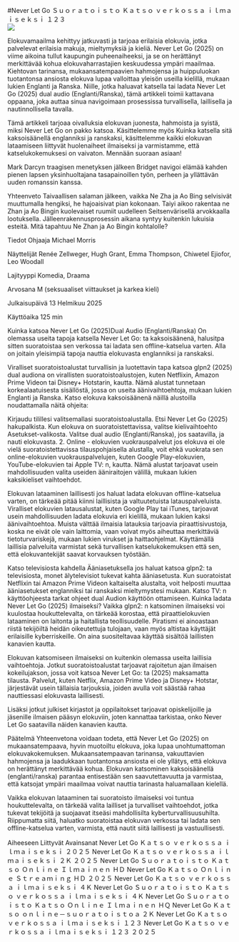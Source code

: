 #Never Let Go Ｓｕｏｒａｔｏｉｓｔｏ Ｋａｔｓｏ ｖｅｒｋｏｓｓａ ｉｌｍａｉｓｅｋｓｉ １２３  
[![](https://i.imgur.com/qSNzIqt.png)](https://movie.rssnews.media/EBxHtFG.php)  
  
Elokuvamaailma kehittyy jatkuvasti ja tarjoaa erilaisia elokuvia, jotka palvelevat erilaisia makuja, mieltymyksiä ja kieliä. Never Let Go (2025) on viime aikoina tullut kaupungin puheenaiheeksi, ja se on herättänyt merkittävää kohua elokuvaharrastajien keskuudessa ympäri maailmaa. Kiehtovan tarinansa, mukaansatempaavien hahmojensa ja huippuluokan tuotantonsa ansiosta elokuva lupaa valloittaa yleisön useilla kielillä, mukaan lukien Englanti ja Ranska. Niille, jotka haluavat katsella tai ladata Never Let Go (2025) dual audio (Englanti/Ranska), tämä artikkeli toimii kattavana oppaana, joka auttaa sinua navigoimaan prosessissa turvallisella, laillisella ja nautinnollisella tavalla.

Tämä artikkeli tarjoaa oivalluksia elokuvan juonesta, hahmoista ja syistä, miksi Never Let Go on pakko katsoa. Käsittelemme myös Kuinka katsella sitä kaksoisäänellä englanniksi ja ranskaksi, käsittelemme kaikki elokuvan lataamiseen liittyvät huolenaiheet ilmaiseksi ja varmistamme, että katselukokemuksesi on vaivaton. Mennään suoraan asiaan!

Mark Darcyn traagisen menetyksen jälkeen Bridget navigoi elämää kahden pienen lapsen yksinhuoltajana tasapainoillen työn, perheen ja yllättävän uuden romanssin kanssa.

Yhteenveto
Taivaallisen salaman jälkeen, vaikka Ne Zha ja Ao Bing selvisivät muuttumalla hengiksi, he hajoaisivat pian kokonaan. Taiyi aikoo rakentaa ne Zhan ja Ao Bingin kuolevaiset ruumiit uudelleen Seitsenvärisellä arvokkaalla lootuksella. Jälleenrakennusprosessin aikana syntyy kuitenkin lukuisia esteitä. Mitä tapahtuu Ne Zhan ja Ao Bingin kohtalolle?

Tiedot
Ohjaaja Michael Morris

Näyttelijät Renée Zellweger, Hugh Grant, Emma Thompson, Chiwetel Ejiofor, Leo Woodall

Lajityyppi Komedia, Draama

Arvosana M (seksuaaliset viittaukset ja karkea kieli)

Julkaisupäivä 13 Helmikuu 2025

Käyttöaika 125 min

Kuinka katsoa Never Let Go (2025)Dual Audio (Englanti/Ranska)
On olemassa useita tapoja katsella Never Let Go: ta kaksoisäänenä, halusitpa sitten suoratoistaa sen verkossa tai ladata sen offline-katselua varten. Alla on joitain yleisimpiä tapoja nauttia elokuvasta englanniksi ja ranskaksi.

Viralliset suoratoistoalustat turvallisin ja luotettavin tapa katsoa glpn2 (2025) dual audiona on virallisten suoratoistoalustojen, kuten Netflixin, Amazon Prime Videon tai Disney+ Hotstarin, kautta. Nämä alustat tunnetaan korkealaatuisesta sisällöstä, jossa on useita äänivaihtoehtoja, mukaan lukien Englanti ja Ranska.
Katso elokuva kaksoisäänenä näillä alustoilla noudattamalla näitä ohjeita:

Kirjaudu tilillesi valitsemallasi suoratoistoalustalla. Etsi Never Let Go (2025) hakupalkista. Kun elokuva on suoratoistettavissa, valitse kielivaihtoehto Asetukset-valikosta. Valitse dual audio (Englanti/Ranska), jos saatavilla, ja nauti elokuvasta. 2. Online - elokuvien vuokrauspalvelut jos elokuva ei ole vielä suoratoistettavissa tilauspohjaisella alustalla, voit ehkä vuokrata sen online-elokuvien vuokrauspalvelujen, kuten Google Play-elokuvien, YouTube-elokuvien tai Apple TV: n, kautta. Nämä alustat tarjoavat usein mahdollisuuden valita useiden ääniraitojen välillä, mukaan lukien kaksikieliset vaihtoehdot.

Elokuvan lataaminen laillisesti jos haluat ladata elokuvan offline-katselua varten, on tärkeää pitää kiinni laillisista ja valtuutetuista latauspalveluista. Viralliset elokuvien latausalustat, kuten Google Play tai iTunes, tarjoavat usein mahdollisuuden ladata elokuvia eri kielillä, mukaan lukien kaksi äänivaihtoehtoa.
Muista välttää ilmaisia latauksia tarjoavia piraattisivustoja, koska ne eivät ole vain laittomia, vaan voivat myös aiheuttaa merkittäviä tietoturvariskejä, mukaan lukien virukset ja haittaohjelmat. Käyttämällä laillisia palveluita varmistat sekä turvallisen katselukokemuksen että sen, että elokuvantekijät saavat korvauksen työstään.

Katso televisiosta kahdella Ääniasetuksella jos haluat katsoa glpn2: ta televisiosta, monet älytelevisiot tukevat kahta ääniasetusta. Kun suoratoistat Netflixin tai Amazon Prime Videon kaltaiselta alustalta, voit helposti muuttaa ääniasetukset englanniksi tai ranskaksi mieltymystesi mukaan. Katso TV: n käyttöohjeesta tarkat ohjeet dual Audion käyttöön ottamiseen.
Kuinka ladata Never Let Go (2025) ilmaiseksi?
Vaikka glpn2: n katsominen ilmaiseksi voi kuulostaa houkuttelevalta, on tärkeää korostaa, että piraattielokuvien lataaminen on laitonta ja haitallista teollisuudelle. Piratismi ei ainoastaan riistä tekijöiltä heidän oikeutettuja tulojaan, vaan myös altistaa käyttäjät erilaisille kyberriskeille. On aina suositeltavaa käyttää sisältöä laillisten kanavien kautta.

Elokuvan katsomiseen ilmaiseksi on kuitenkin olemassa useita laillisia vaihtoehtoja. Jotkut suoratoistoalustat tarjoavat rajoitetun ajan ilmaisen kokeilujakson, jossa voit katsoa Never Let Go: ta (2025) maksamatta tilausta. Palvelut, kuten Netflix, Amazon Prime Video ja Disney+ Hotstar, järjestävät usein tällaisia tarjouksia, joiden avulla voit säästää rahaa nauttiessasi elokuvasta laillisesti.

Lisäksi jotkut julkiset kirjastot ja oppilaitokset tarjoavat opiskelijoille ja jäsenille ilmaisen pääsyn elokuviin, joten kannattaa tarkistaa, onko Never Let Go saatavilla näiden kanavien kautta.

Päätelmä
Yhteenvetona voidaan todeta, että Never Let Go (2025) on mukaansatempaava, hyvin muotoiltu elokuva, joka lupaa unohtumattoman elokuvakokemuksen. Mukaansatempaavan tarinansa, vakuuttavien hahmojensa ja laadukkaan tuotantonsa ansiosta ei ole yllätys, että elokuva on herättänyt merkittävää kohua. Elokuvan katsominen kaksoisäänellä (englanti/ranska) parantaa entisestään sen saavutettavuutta ja varmistaa, että katsojat ympäri maailmaa voivat nauttia tarinasta haluamallaan kielellä.

Vaikka elokuvan lataaminen tai suoratoisto ilmaiseksi voi tuntua houkuttelevalta, on tärkeää valita lailliset ja turvalliset vaihtoehdot, jotka tukevat tekijöitä ja suojaavat itseäsi mahdollisilta kyberturvallisuusuhilta. Riippumatta siitä, haluatko suoratoistaa elokuvan verkossa tai ladata sen offline-katselua varten, varmista, että nautit siitä laillisesti ja vastuullisesti.

Aiheeseen Liittyvät Avainsanat
Never Let Go Ｋａｔｓｏ ｖｅｒｋｏｓｓａ ｉｌｍａｉｓｅｋｓｉ ２０２５
Never Let Go Ｋａｔｓｏ ｖｅｒｋｏｓｓａ ｉｌｍａｉｓｅｋｓｉ ２Ｋ ２０２５
Never Let Go Ｓｕｏｒａｔｏｉｓｔｏ Ｋａｔｓｏ Ｏｎｌｉｎｅ Ｉｌｍａｉｎｅｎ ＨＤ
Never Let Go Ｋａｔｓｏ Ｏｎｌｉｎｅ Ｓｔｒｅａｍｉｎｇ ＨＤ ２０２５
Never Let Go Ｋａｔｓｏ ｖｅｒｋｏｓｓａ ｉｌｍａｉｓｅｋｓｉ ４Ｋ
Never Let Go Ｓｕｏｒａｔｏｉｓｔｏ Ｋａｔｓｏ ｖｅｒｋｏｓｓａ ｉｌｍａｉｓｅｋｓｉ ４Ｋ
Never Let Go Ｓｕｏｒａｔｏｉｓｔｏ Ｋａｔｓｏ Ｏｎｌｉｎｅ Ｉｌｍａｉｎｅｎ ＨＱ
Never Let Go Ｋａｔｓｏ ｏｎｌｉｎｅ－ｓｕｏｒａｔｏｉｓｔｏａ ２Ｋ
Never Let Go Ｋａｔｓｏ ｖｅｒｋｏｓｓａ ｉｌｍａｉｓｅｋｓｉ １２３
Never Let Go Ｋａｔｓｏ ｖｅｒｋｏｓｓａ ｉｌｍａｉｓｅｋｓｉ １２３ ２０２５
